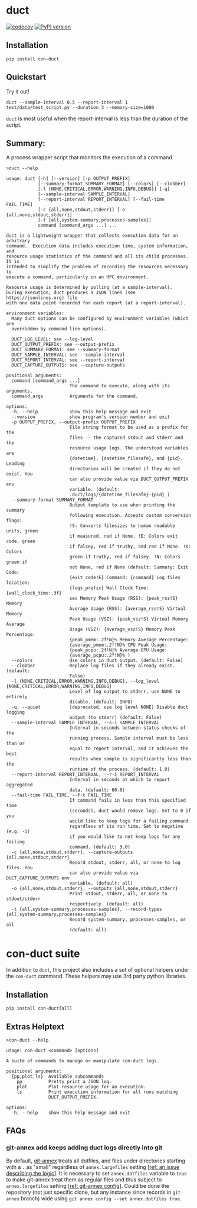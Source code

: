 # duct

[![codecov](https://codecov.io/gh/con/duct/graph/badge.svg?token=JrPazw0Vn4)](https://codecov.io/gh/con/duct)
[![PyPI version](https://badge.fury.io/py/con-duct.svg)](https://badge.fury.io/py/con-duct)

## Installation

    pip install con-duct

## Quickstart

Try it out!

    duct --sample-interval 0.5 --report-interval 1 test/data/test_script.py --duration 3 --memory-size=1000

`duct` is most useful when the report-interval is less than the duration of the script.

## Summary:

A process wrapper script that monitors the execution of a command.

<!-- BEGIN HELP -->
```shell
>duct --help

usage: duct [-h] [--version] [-p OUTPUT_PREFIX]
            [--summary-format SUMMARY_FORMAT] [--colors] [--clobber]
            [-l {NONE,CRITICAL,ERROR,WARNING,INFO,DEBUG}] [-q]
            [--sample-interval SAMPLE_INTERVAL]
            [--report-interval REPORT_INTERVAL] [--fail-time FAIL_TIME]
            [-c {all,none,stdout,stderr}] [-o {all,none,stdout,stderr}]
            [-t {all,system-summary,processes-samples}]
            command [command_args ...] ...

duct is a lightweight wrapper that collects execution data for an arbitrary
command.  Execution data includes execution time, system information, and
resource usage statistics of the command and all its child processes. It is
intended to simplify the problem of recording the resources necessary to
execute a command, particularly in an HPC environment.

Resource usage is determined by polling (at a sample-interval).
During execution, duct produces a JSON lines (see https://jsonlines.org) file
with one data point recorded for each report (at a report-interval).

environment variables:
  Many duct options can be configured by environment variables (which are
  overridden by command line options).

  DUCT_LOG_LEVEL: see --log-level
  DUCT_OUTPUT_PREFIX: see --output-prefix
  DUCT_SUMMARY_FORMAT: see --summary-format
  DUCT_SAMPLE_INTERVAL: see --sample-interval
  DUCT_REPORT_INTERVAL: see --report-interval
  DUCT_CAPTURE_OUTPUTS: see --capture-outputs

positional arguments:
  command [command_args ...]
                        The command to execute, along with its arguments.
  command_args          Arguments for the command.

options:
  -h, --help            show this help message and exit
  --version             show program's version number and exit
  -p OUTPUT_PREFIX, --output-prefix OUTPUT_PREFIX
                        File string format to be used as a prefix for the
                        files -- the captured stdout and stderr and the
                        resource usage logs. The understood variables are
                        {datetime}, {datetime_filesafe}, and {pid}. Leading
                        directories will be created if they do not exist. You
                        can also provide value via DUCT_OUTPUT_PREFIX env
                        variable. (default:
                        .duct/logs/{datetime_filesafe}-{pid}_)
  --summary-format SUMMARY_FORMAT
                        Output template to use when printing the summary
                        following execution. Accepts custom conversion flags:
                        !S: Converts filesizes to human readable units, green
                        if measured, red if None. !E: Colors exit code, green
                        if falsey, red if truthy, and red if None. !X: Colors
                        green if truthy, red if falsey. !N: Colors green if
                        not None, red if None (default: Summary: Exit Code:
                        {exit_code!E} Command: {command} Log files location:
                        {logs_prefix} Wall Clock Time: {wall_clock_time:.3f}
                        sec Memory Peak Usage (RSS): {peak_rss!S} Memory
                        Average Usage (RSS): {average_rss!S} Virtual Memory
                        Peak Usage (VSZ): {peak_vsz!S} Virtual Memory Average
                        Usage (VSZ): {average_vsz!S} Memory Peak Percentage:
                        {peak_pmem:.2f!N}% Memory Average Percentage:
                        {average_pmem:.2f!N}% CPU Peak Usage:
                        {peak_pcpu:.2f!N}% Average CPU Usage:
                        {average_pcpu:.2f!N}% )
  --colors              Use colors in duct output. (default: False)
  --clobber             Replace log files if they already exist. (default:
                        False)
  -l {NONE,CRITICAL,ERROR,WARNING,INFO,DEBUG}, --log_level {NONE,CRITICAL,ERROR,WARNING,INFO,DEBUG}
                        Level of log output to stderr, use NONE to entirely
                        disable. (default: INFO)
  -q, --quiet           [deprecated, use log level NONE] Disable duct logging
                        output (to stderr) (default: False)
  --sample-interval SAMPLE_INTERVAL, --s-i SAMPLE_INTERVAL
                        Interval in seconds between status checks of the
                        running process. Sample interval must be less than or
                        equal to report interval, and it achieves the best
                        results when sample is significantly less than the
                        runtime of the process. (default: 1.0)
  --report-interval REPORT_INTERVAL, --r-i REPORT_INTERVAL
                        Interval in seconds at which to report aggregated
                        data. (default: 60.0)
  --fail-time FAIL_TIME, --f-t FAIL_TIME
                        If command fails in less than this specified time
                        (seconds), duct would remove logs. Set to 0 if you
                        would like to keep logs for a failing command
                        regardless of its run time. Set to negative (e.g. -1)
                        if you would like to not keep logs for any failing
                        command. (default: 3.0)
  -c {all,none,stdout,stderr}, --capture-outputs {all,none,stdout,stderr}
                        Record stdout, stderr, all, or none to log files. You
                        can also provide value via DUCT_CAPTURE_OUTPUTS env
                        variable. (default: all)
  -o {all,none,stdout,stderr}, --outputs {all,none,stdout,stderr}
                        Print stdout, stderr, all, or none to stdout/stderr
                        respectively. (default: all)
  -t {all,system-summary,processes-samples}, --record-types {all,system-summary,processes-samples}
                        Record system-summary, processes-samples, or all
                        (default: all)

```
<!-- END HELP -->

# con-duct suite

In addition to `duct`, this project also includes a set of optional helpers under the `con-duct` command.
These helpers may use 3rd party python libraries.

## Installation

    pip install con-duct[all]

## Extras Helptext

<!-- BEGIN EXTRAS HELP -->
```shell
>con-duct --help

usage: con-duct <command> [options]

A suite of commands to manage or manipulate con-duct logs.

positional arguments:
  {pp,plot,ls}  Available subcommands
    pp          Pretty print a JSON log.
    plot        Plot resource usage for an execution.
    ls          Print execution information for all runs matching
                DUCT_OUTPUT_PREFIX.

options:
  -h, --help    show this help message and exit

```
<!-- END EXTRAS HELP -->

## FAQs

### git-annex add keeps adding duct logs directly into git

By default, [git-annex](https://git-annex.branchable.com/) treats all dotfiles, and files under directories starting with a `.` as "small" regardless of `annex.largefiles` setting [[ref: an issue describing the logic](https://git-annex.branchable.com/bugs/add__58___inconsistently_treats_files_in_dotdirs_as_dotfiles/?updated#comment-efc1f2aa8f46e88a8be9837a56cfa6f7)].
It is necessary to set `annex.dotfiles` variable to `true` to make git-annex treat them as regular files and thus subject to `annex.largefiles` setting [[ref: git-annex config](https://git-annex.branchable.com/git-annex-config/)].
Could be done the repository (not just specific clone, but any instance since records in `git-annex` branch) wide using `git annex config --set annex.dotfiles true`.
